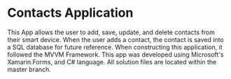 # Contacts Application
This App allows the user to add, save, update, and delete contacts from their smart device. When the user adds a contact, the contact is saved into a SQL database for future reference. When constructing this application, it followed the MVVM Framework. This app was developed using Microsoft's Xamarin.Forms, and C# language. All solution files are located within the master branch. 
